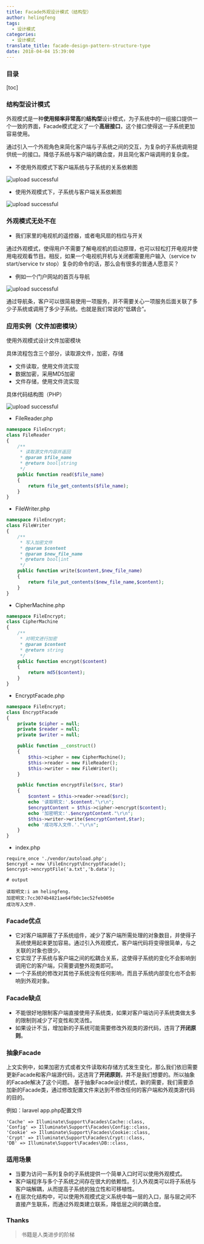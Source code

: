 ```yaml
---
title: Facade外观设计模式（结构型）
author: helingfeng
tags:
  - 设计模式
categories:
  - 设计模式
translate_title: facade-design-pattern-structure-type
date: 2018-04-04 15:39:00
---
```

### 目录

[toc]

### 结构型设计模式

外观模式是一种**使用频率非常高**的**结构型**设计模式，为子系统中的一组接口提供一个一致的界面，Facade模式定义了一个**高层接口**，这个接口使得这一子系统更加容易使用。

通过引入一个外观角色来简化客户端与子系统之间的交互，为复杂的子系统调用提供统一的接口。降低子系统与客户端的耦合度，并且简化客户端调用的复杂度。

- 不使用外观模式下客户端系统与子系统的关系依赖图


![upload successful](/images/pasted-4.png)

- 使用外观模式下，子系统与客户端关系依赖图


![upload successful](/images/pasted-5.png)

### 外观模式无处不在

- 我们家里的电视机的遥控器，或者电风扇的档位与开关

通过外观模式，使得用户不需要了解电视机的启动原理，也可以轻松打开电视并使用电视观看节目。相反，如果一个电视机开机与关闭都需要用户输入（service tv start/service tv stop）复杂的命令的话，那么会有很多的普通人愿意买？

- 例如一个门户网站的首页与导航


![upload successful](/images/pasted-6.png)

通过导航条，客户可以很简易使用一项服务，并不需要关心一项服务后面关联了多少子系统或调用了多少子系统。也就是我们常说的“低耦合”。

### 应用实例（文件加密模块）

使用外观模式设计文件加密模块

具体流程包含三个部分，读取源文件，加密，存储

- 文件读取，使用文件流实现
- 数据加密，采用MD5加密
- 文件存储，使用文件流实现

具体代码结构图（PHP）


![upload successful](/images/pasted-7.png)

- FileReader.php

```php
namespace FileEncrypt;
class FileReader
{
    /**
     * 读取源文件内容并返回
     * @param $file_name
     * @return bool|string
     */
    public function read($file_name)
    {
        return file_get_contents($file_name);
    }
}
```

- FileWriter.php

```php
namespace FileEncrypt;
class FileWriter
{
    /**
     * 写入加密文件
     * @param $content
     * @param $new_file_name
     * @return bool|int
     */
    public function write($content,$new_file_name)
    {
        return file_put_contents($new_file_name,$content);
    }
}
```

- CipherMachine.php

```php
namespace FileEncrypt;
class CipherMachine
{
    /**
     * 对明文进行加密
     * @param $content
     * @return string
     */
    public function encrypt($content)
    {
        return md5($content);
    }
}
```

- EncryptFacade.php

```php
namespace FileEncrypt;
class EncryptFacade
{
    private $cipher = null;
    private $reader = null;
    private $writer = null;

    public function __construct()
    {
        $this->cipher = new CipherMachine();
        $this->reader = new FileReader();
        $this->writer = new FileWriter();
    }

    public function encryptFile($src, $tar)
    {
        $content = $this->reader->read($src);
        echo '读取明文:'.$content."\r\n";
        $encryptContent = $this->cipher->encrypt($content);
        echo '加密明文:'.$encryptContent."\r\n";
        $this->writer->write($encryptContent,$tar);
        echo '成功写入文件.'."\r\n";
    }
}
```

- index.php

```
require_once './vendor/autoload.php';
$encrypt = new \FileEncrypt\EncryptFacade();
$encrypt->encryptFile('a.txt','b.data');

# output

读取明文:i am helingfeng.
加密明文:7cc3074b4821ae64fb0c1ec52feb005e
成功写入文件.

```

### Facade优点

- 它对客户端屏蔽了子系统组件，减少了客户端所需处理的对象数目，并使得子系统使用起来更加容易。通过引入外观模式，客户端代码将变得很简单，与之关联的对象也很少。
- 它实现了子系统与客户端之间的松耦合关系，这使得子系统的变化不会影响到调用它的客户端，只需要调整外观类即可。
- 一个子系统的修改对其他子系统没有任何影响，而且子系统内部变化也不会影响到外观对象。

### Facade缺点

- 不能很好地限制客户端直接使用子系统类，如果对客户端访问子系统类做太多的限制则减少了可变性和灵活性。
- 如果设计不当，增加新的子系统可能需要修改外观类的源代码，违背了**开闭原则**。

### 抽象Facade

上文实例中，如果加密方式或者文件读取和存储方式发生变化，那么我们依旧需要更新Facade和客户端源代码，这违背了**开闭原则**，并不是我们想要的。所以抽象的Facade解决了这个问题。
基于抽象Facade设计模式，新的需要，我们需要添加新的Facade类，通过修改配置文件来达到不修改任何的客户端和外观类源代码的目的。

例如：laravel app.php配置文件

```
'Cache' => Illuminate\Support\Facades\Cache::class,
'Config' => Illuminate\Support\Facades\Config::class,
'Cookie' => Illuminate\Support\Facades\Cookie::class,
'Crypt' => Illuminate\Support\Facades\Crypt::class,
'DB' => Illuminate\Support\Facades\DB::class,

```

### 适用场景

- 当要为访问一系列复杂的子系统提供一个简单入口时可以使用外观模式。
- 客户端程序与多个子系统之间存在很大的依赖性。引入外观类可以将子系统与客户端解耦，从而提高子系统的独立性和可移植性。
- 在层次化结构中，可以使用外观模式定义系统中每一层的入口，层与层之间不直接产生联系，而通过外观类建立联系，降低层之间的耦合度。

### Thanks

> 书籍是人类进步的阶梯